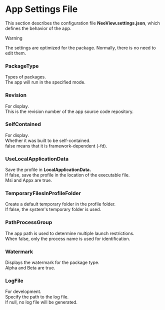 # App Settings File

This section describes the configuration file **NeeView.settings.json**, which defines the behavior of the app.

> [!WARNING]
> The settings are optimized for the package. Normally, there is no need to edit them.

### PackageType

Types of packages.    
The app will run in the specified mode.

### Revision

For display.  
This is the revision number of the app source code repository.

### SelfContained

For display.  
Whether it was built to be self-contained.  
false means that it is framework-dependent (-fd).

### UseLocalApplicationData

Save the profile in **LocalApplicationData.**  
If false, save the profile in the location of the executable file.  
Msi and Appx are true.

### TemporaryFilesInProfileFolder

Create a default temporary folder in the profile folder.  
If false, the system's temporary folder is used.

### PathProcessGroup

The app path is used to determine multiple launch restrictions.  
When false, only the process name is used for identification.

### Watermark

Displays the watermark for the package type.    
Alpha and Beta are true.

### LogFile

For development.  
Specify the path to the log file.    
If null, no log file will be generated.
